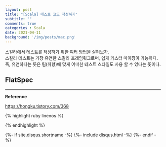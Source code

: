 ```yaml
---
layout: post
title: "[Scala] 테스트 코드 작성하기"
subtitle: ""    
comments: true
categories : Scala
date: 2021-04-11
background: '/img/posts/mac.png'
---
```



스칼라에서 테스트를 작성하기 위한 여러 방법을 살펴보자.   
스칼라 테스트는 가장 유연한 스칼라 프레임워크로써, 쉽게 커스터 마이징이 가능하다.    
즉, 유연하다는 뜻은 팀(취향)에 맞게 어떠한 테스트 스타일도 사용 할 수 있다는 뜻이다.    


## FlatSpec    





- - - 

**Reference**    

<https://hongku.tistory.com/368>    

{% highlight ruby linenos %}

{% endhighlight %}


{%- if site.disqus.shortname -%}
    {%- include disqus.html -%}
{%- endif -%}

